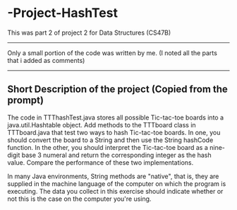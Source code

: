 # -Project-HashTest
This was part 2 of project 2 for Data Structures (CS47B)

************************************************
Only a small portion of the code was written by me. (I noted all the parts that i added as comments)
************************************************

Short Description of the project (Copied from the prompt)
-------------------------------------------------------------
The code in TTThashTest.java stores all possible Tic-tac-toe boards into a java.util.Hashtable object. Add methods to the TTTboard class in TTTboard.java that test two ways to hash Tic-tac-toe boards. In one, you should convert the board to a String and then use the String hashCode function. In the other, you should interpret the Tic-tac-toe board as a nine-digit base 3 numeral and return the corresponding integer as the hash value. Compare the performance of these two implementations.

In many Java environments, String methods are "native", that is, they are supplied in the machine language of the computer on which the program is executing. The data you collect in this exercise should indicate whether or not this is the case on the computer you're using.

